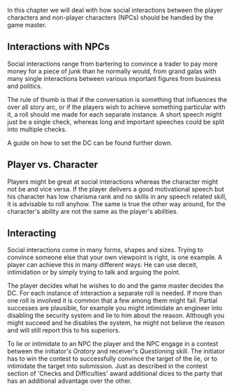 In this chapter we will deal with how social interactions between the player
characters and non-player characters (NPCs) should be handled by the game
master.

## Interactions with NPCs

Social interactions range from bartering to convince a trader to pay more money
for a piece of junk than he normally would, from grand galas with many single
interactions between various important figures from business and politics.

The rule of thumb is that if the conversation is something that influences the
over all story arc, or if the players wish to achieve something particular with
it, a roll should me made for each separate instance. A short speech might just
be a single check, whereas long and important speeches could be split into
multiple checks.

A guide on how to set the DC can be found further down.

## Player vs. Character

Players might be great at social interactions whereas the character might not be
and vice versa. If the player delivers a good motivational speech but his
character has low charisma rank and no skills in any speech related skill, it is
advisable to roll anyhow. The same is true the other way around, for the
character's ability are not the same as the player's abilities.

## Interacting

Social interactions come in many forms, shapes and sizes. Trying to convince
someone else that your own viewpoint is right, is one example. A player can
achieve this in many different ways: He can use deceit, intimidation or by
simply trying to talk and arguing the point.

The player decides what he wishes to do and the game master decides the DC. For
each instance of interaction a separate roll is needed. If more than one roll is
involved it is common that a few among them might fail. Partial successes are
plausible, for example you might intimidate an engineer into disabling the
security system and lie to him about the reason. Although you might succeed and
he disables the system, he might not believe the reason and will still report
this to his superiors.

To lie or intimidate to an NPC the player and the NPC engage in a contest
between the initiator's _Oratory_ and receiver's _Questioning_ skill. The
initiator has to win the contest to successfully convince the target of the
lie, or to intimidate the target into submission. Just as described in the
contest section of 'Checks and Difficulties' award additional dices to the
party that has an additional advantage over the other.
